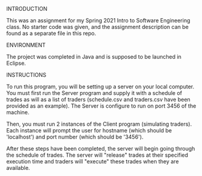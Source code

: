 INTRODUCTION

This was an assignment for my Spring 2021 Intro to Software Engineering class. No starter code was given, and the assignment description can be found as a separate file in this repo.

ENVIRONMENT

The project was completed in Java and is supposed to be launched in Eclipse.

INSTRUCTIONS

To run this program, you will be setting up a server on your local computer. You must first run the Server program and supply it with a schedule of trades as will as a list of traders (schedule.csv and traders.csv have been provided as an example). The Server is configure to run on port 3456 of the machine.

Then, you must run 2 instances of the Client program (simulating traders). Each instance will prompt the user for hostname (which should be 'localhost') and port number (which should be '3456').

After these steps have been completed, the server will begin going through the schedule of trades. The server will "release" trades at their specified execution time and traders will "execute" these trades when they are available.
